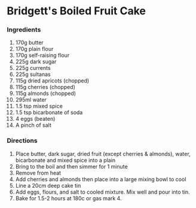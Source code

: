 # Bridgett's Boiled Fruit Cake

### Ingredients

1. 170g butter
2. 170g plain flour
3. 170g self-raising flour
4. 225g dark sugar
5. 225g currents
6. 225g sultanas
7. 115g dried apricots (chopped)
8. 115g cherries (chopped)
9. 115g almonds (chopped)
10. 295ml water
11. 1.5 tsp mixed spice
12. 1.5 tsp bicarbonate of soda
13. 4 eggs (beaten)
14. A pinch of salt

### Directions

1. Place butter, dark sugar, dried fruit (except cherries & almonds), water, bicarbonate and mixed spice into a plain
2. Bring to the boil and then simmer for 1 minute
3. Remove from heat
4. Add cherries and almonds then place into a large mixing bowl to cool
5. Line a 20cm deep cake tin
6. Add eggs, flours, and salt to cooled mixture. Mix well and pour into tin.
7. Bake for 1.5-2 hours at 180c or gas mark 4.